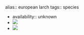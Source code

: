 alias:: european larch
tags:: species

- availability:: unknown
- ![](https://peach-geographical-bat-397.mypinata.cloud/ipfs/Qme5gzsAJ6LmyKVrNDNBngUPKvLu1hr6FYFWByPMdj9iMV)
- ![](https://peach-geographical-bat-397.mypinata.cloud/ipfs/QmWgv3bNguQ8pPMMwCQgBbo1yXNgmLFWsa8bugbozAdjf3)